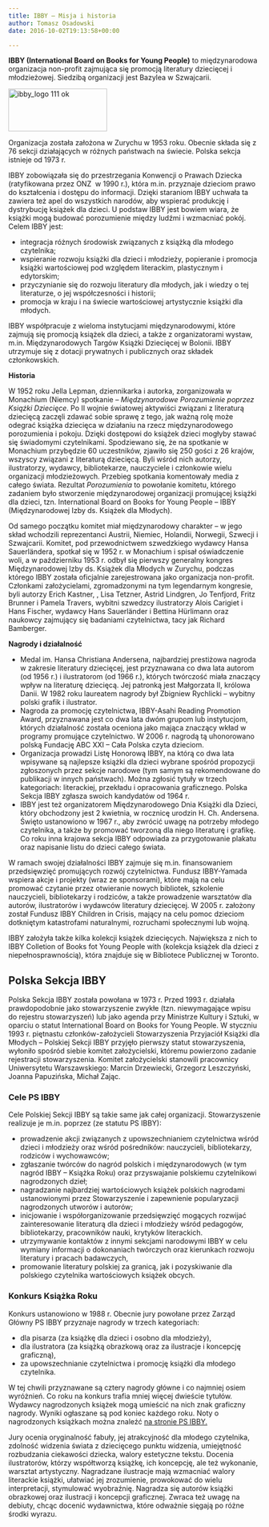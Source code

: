 ```yaml
---
title: IBBY – Misja i historia
author: Tomasz Osadowski
date: 2016-10-02T19:13:58+00:00

---
```


**IBBY (International Board on Books for Young People)** to międzynarodowa organizacja non-profit zajmująca się promocją literatury dziecięcej i młodzieżowej. Siedzibą organizacji jest Bazylea w Szwajcarii.

<img class="alignnone size-full wp-image-2799" src="http://www.ibby.pl/wp-content/uploads/2016/03/ibby_logo-111-ok-1.png" alt="ibby_logo 111 ok" width="197" height="85" srcset="http://www.ibby.pl/wp-content/uploads/2016/03/ibby_logo-111-ok-1.png 197w, http://www.ibby.pl/wp-content/uploads/2016/03/ibby_logo-111-ok-1-150x65.png 150w" sizes="(max-width: 197px) 100vw, 197px" />

Organizacja została założona w Zurychu w 1953 roku. Obecnie składa się z 76 sekcji działających w różnych państwach na świecie. Polska sekcja istnieje od 1973 r.

IBBY zobowiązała się do przestrzegania Konwencji o Prawach Dziecka (ratyfikowana przez ONZ  w 1990 r.), która m.in. przyznaje dzieciom prawo do kształcenia i dostępu do informacji. Dzięki staraniom IBBY uchwała ta zawiera też apel do wszystkich narodów, aby wspierać produkcję i dystrybucję książek dla dzieci. U podstaw IBBY jest bowiem wiara, że książki mogą budować porozumienie między ludźmi i wzmacniać pokój. Celem IBBY jest:

  * integracja różnych środowisk związanych z książką dla młodego czytelnika;
  * wspieranie rozwoju książki dla dzieci i młodzieży, popieranie i promocja książki wartościowej pod względem literackim, plastycznym i edytorskim;
  * przyczynianie się do rozwoju literatury dla młodych, jak i wiedzy o tej literaturze, o jej współczesności i historii;
  * promocja w kraju i na świecie wartościowej artystycznie książki dla młodych.

IBBY współpracuje z wieloma instytucjami międzynarodowymi, które zajmują się promocją książek dla dzieci, a także z organizatorami wystaw, m.in. Międzynarodowych Targów Książki Dziecięcej w Bolonii. IBBY utrzymuje się z dotacji prywatnych i publicznych oraz składek członkowskich.

**Historia**

W 1952 roku Jella Lepman, dziennikarka i autorka, zorganizowała w Monachium (Niemcy) spotkanie &#8211; _Międzynarodowe Porozumienie poprzez Książki Dziecięce_. Po II wojnie światowej aktywiści związani z literaturą dziecięcą zaczęli zdawać sobie sprawę z tego, jak ważną rolę może odegrać książka dziecięca w działaniu na rzecz międzynarodowego porozumienia i pokoju. Dzięki dostępowi do książek dzieci mogłyby stawać się świadomymi czytelnikami. Spodziewano się, że na spotkanie w Monachium przybędzie 60 uczestników, zjawiło się 250 gości z 26 krajów, wszyscy związani z literaturą dziecięcą. Byli wśród nich autorzy, ilustratorzy, wydawcy, bibliotekarze, nauczyciele i członkowie wielu organizacji młodzieżowych. Przebieg spotkania komentowały media z całego świata. Rezultat _Porozumienia_ to powołanie komitetu, którego zadaniem było stworzenie międzynarodowej organizacji promującej książki dla dzieci, tzn. International Board on Books for Young People – IBBY (Międzynarodowej Izby ds. Książek dla Młodych).

Od samego początku komitet miał międzynarodowy charakter – w jego skład wchodzili reprezentanci Austrii, Niemiec, Holandii, Norwegii, Szwecji i Szwajcarii. Komitet, pod przewodnictwem szwedzkiego wydawcy Hansa Sauerländera, spotkał się w 1952 r. w Monachium i spisał oświadczenie woli, a w październiku 1953 r. odbył się pierwszy generalny kongres Międzynarodowej Izby ds. Książek dla Młodych w Zurychu, podczas którego IBBY została oficjalnie zarejestrowana jako organizacja non-profit. Członkami założycielami, zgromadzonymi na tym legendarnym kongresie, byli autorzy Erich Kastner, [,][1] Lisa Tetzner, Astrid Lindgren, Jo Tenfjord, Fritz Brunner i Pamela Travers, wybitni szwedzcy ilustratorzy Alois Carigiet i Hans Fischer, wydawcy Hans Sauerländer i Bettina Hürlimann oraz naukowcy zajmujący się badaniami czytelnictwa, tacy jak Richard Bamberger.

**Nagrody i działalność**

  * Medal im. Hansa Christiana Andersena, najbardziej prestiżowa nagroda w zakresie literatury dziecięcej, jest przyznawana co dwa lata autorom (od 1956 r.) i ilustratorom (od 1966 r.), których twórczość miała znaczący wpływ na literaturę dziecięcą. Jej patronką jest Małgorzata II, królowa Danii. W 1982 roku laureatem nagrody był Zbigniew Rychlicki – wybitny polski grafik i ilustrator.
  * Nagroda za promocję czytelnictwa, IBBY-Asahi Reading Promotion Award, przyznawana jest co dwa lata dwóm grupom lub instytucjom, których działalność została oceniona jako mająca znaczący wkład w programy promujące czytelnictwo. W 2006 r. nagrodą tą uhonorowano polską Fundację ABC XXI &#8211; Cała Polska czyta dzieciom.
  * Organizacja prowadzi Listę Honorową IBBY, na którą co dwa lata wpisywane są najlepsze książki dla dzieci wybrane spośród propozycji zgłoszonych przez sekcje narodowe (tym samym są rekomendowane do publikacji w innych państwach). Można zgłosić tytuły w trzech kategoriach: literackiej, przekładu i opracowania graficznego. Polska Sekcja IBBY zgłasza swoich kandydatów od 1964 r.
  * IBBY jest też organizatorem Międzynarodowego Dnia Książki dla Dzieci, który obchodzony jest 2 kwietnia, w rocznicę urodzin H. Ch. Andersena. Święto ustanowiono w 1967 r., aby zwrócić uwagę na potrzeby młodego czytelnika, a także by promować tworzoną dla niego literaturę i grafikę. Co roku inna krajowa sekcja IBBY odpowiada za przygotowanie plakatu oraz napisanie listu do dzieci całego świata.

W ramach swojej działalności IBBY zajmuje się m.in. finansowaniem przedsięwzięć promujących rozwój czytelnictwa. Fundusz IBBY-Yamada wspiera akcje i projekty (wraz ze sponsorami), które mają na celu promować czytanie przez otwieranie nowych bibliotek, szkolenie nauczycieli, bibliotekarzy i rodziców, a także prowadzenie warsztatów dla autorów, ilustratorów i wydawców literatury dziecięcej. W 2005 r. założony został Fundusz IBBY Children in Crisis, mający na celu pomoc dzieciom dotkniętym katastrofami naturalnymi, rozruchami społecznymi lub wojną.

IBBY założyła także kilka kolekcji książek dziecięcych. Największa z nich to IBBY Colletion of Books fot Young People with (kolekcja książek dla dzieci z niepełnosprawnością), która znajduje się w Bibliotece Publicznej w Toronto.

## Polska Sekcja IBBY

Polska Sekcja IBBY została powołana w 1973 r. Przed 1993 r. działała prawdopodobnie jako stowarzyszenie zwykłe (tzn. niewymagające wpisu do rejestru stowarzyszeń) lub jako agenda przy Ministrze Kultury i Sztuki, w oparciu o statut International Board on Books for Young People. W styczniu 1993 r. piętnastu członków-założycieli Stowarzyszenia Przyjaciół Książki dla Młodych &#8211; Polskiej Sekcji IBBY przyjęło pierwszy statut stowarzyszenia, wyłoniło spośród siebie komitet założycielski, któremu powierzono zadanie rejestracji stowarzyszenia. Komitet założycielski stanowili pracownicy Uniwersytetu Warszawskiego: Marcin Drzewiecki, Grzegorz Leszczyński, Joanna Papuzińska, Michał Zając.

### Cele PS IBBY

Cele Polskiej Sekcji IBBY są takie same jak całej organizacji. Stowarzyszenie realizuje je m.in. poprzez (ze statutu PS IBBY):

  * prowadzenie akcji związanych z upowszechnianiem czytelnictwa wśród dzieci i młodzieży oraz wśród pośredników: nauczycieli, bibliotekarzy, rodziców i wychowawców;
  * zgłaszanie twórców do nagród polskich i międzynarodowych (w tym nagród IBBY &#8211; Książka Roku) oraz przyswajanie polskiemu czytelnikowi nagrodzonych dzieł;
  * nagradzanie najbardziej wartościowych książek polskich nagrodami ustanowionymi przez Stowarzyszenie i zapewnienie popularyzacji nagrodzonych utworów i autorów;
  * inicjowanie i współorganizowanie przedsięwzięć mogących rozwijać zainteresowanie literaturą dla dzieci i młodzieży wśród pedagogów, bibliotekarzy, pracowników nauki, krytyków literackich.
  * utrzymywanie kontaktów z innymi sekcjami narodowymi IBBY w celu wymiany informacji o dokonaniach twórczych oraz kierunkach rozwoju literatury i pracach badawczych,
  * promowanie literatury polskiej za granicą, jak i pozyskiwanie dla polskiego czytelnika wartościowych książek obcych.

### Konkurs Książka Roku

Konkurs ustanowiono w 1988 r. Obecnie jury powołane przez Zarząd Główny PS IBBY przyznaje nagrody w trzech kategoriach:

  * dla pisarza (za książkę dla dzieci i osobno dla młodzieży),
  * dla ilustratora (za książką obrazkową oraz za ilustracje i koncepcję graficzną),
  * za upowszechnianie czytelnictwa i promocję książki dla młodego czytelnika.

W tej chwili przyznawane są cztery nagrody główne i co najmniej osiem wyróżnień. Co roku na konkurs trafia mniej więcej dwieście tytułów. Wydawcy nagrodzonych książek mogą umieścić na nich znak graficzny nagrody. Wyniki ogłaszane są pod koniec każdego roku. Noty o nagrodzonych książkach można znaleźć [na stronie PS IBBY.][2]

Jury ocenia oryginalność fabuły, jej atrakcyjność dla młodego czytelnika, zdolność widzenia świata z dziecięcego punktu widzenia, umiejętność rozbudzania ciekawości dziecka, walory estetyczne tekstu. Docenia ilustratorów, którzy współtworzą książkę, ich koncepcję, ale też wykonanie, warsztat artystyczny. Nagradzane ilustracje mają wzmacniać walory literackie książki, ułatwiać jej zrozumienie, prowokować do wielu interpretacji, stymulować wyobraźnię. Nagradza się autorów książki obrazkowej oraz ilustracji i koncepcji graficznej. Zwraca też uwagę na debiuty, chcąc docenić wydawnictwa, które odważnie sięgają po różne środki wyrazu.

 [1]: https://pl.wikipedia.org/wiki/Erich_K%C3%A4stner
 [2]: http://www.ibby.pl/?page_id=221
